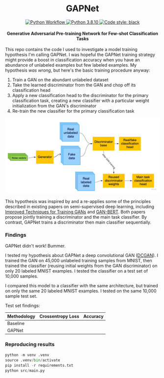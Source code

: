 <div align="center">
  <h1>GAPNet</h1>

<p align="center">

<a href="https://github.com/connor-mccarthy/gapnet/workflows/build/badge.svg">
    <img src="https://github.com/connor-mccarthy/gapnet/workflows/build/badge.svg" alt="Python Workflow" />
</a>
<a href="https://img.shields.io/badge/python-3.8.10-blue.svg">
    <img src="https://img.shields.io/badge/python-3.8.10-blue.svg" alt="Python 3.8.10" />
</a>
<a href="https://img.shields.io/badge/code%20style-black-000000.svg">
    <img src="https://img.shields.io/badge/code%20style-black-000000.svg" alt="Code style: black" >
</a>
  <h4><b>G</b>enerative <b>A</b>dversarial <b>P</b>re-training <b>Net</b>work for Few-shot Classification Tasks</h4>
</div>

This repo contains the code I used to investigate a model training hypothesis I'm calling GAPNet. I was hopeful the GAPNet training strategy might provide a boost in classification accuracy when you have an abundance of unlabeled examples but few labeled examples. My hypothesis _was wrong_, but here's the basic training procedure anyway:

1. Train a GAN on the abundant unlabeled dataset
2. Take the learned discriminator from the GAN and chop off its classification head
3. Apply a new classification head to the discriminator for the primary classification task, creating a new classifier with a particular weight initialization from the GAN's discriminator
4. Re-train the new classifier for the primary classification task

![gapnet_diagram.jpg](gapnet_diagram.jpg)

This hypothesis was inspired by and a re-applies some of the principles described in existing papers on semi-supervised deep learning, including [Improved Techniques for Training GANs](https://arxiv.org/abs/1606.03498) and [GAN-BERT](https://www.aclweb.org/anthology/2020.acl-main.191.pdf). Both papers propose jointly training a discriminator and the main task classifier. By contrast, GAPNet trains a discriminator then main classifier sequentially.

### Findings

GAPNet didn't work! Bummer.

I tested my hypothesis about GAPNet a deep convolutional GAN ([DCGAN](https://arxiv.org/abs/1511.06434)). I trained the GAN on 45,000 unlabeled training samples from MNIST, then trained the classifier (reusing initial weights from the GAN discriminator) on only 20 labeled MNIST examples. I tested the classifier on a test set of 10,000 samples.

I compared this model to a classifier with the same architecture, but trained on only the same 20 labeled MNIST examples. I tested on the same 10,000 sample test set.

Test set findings:

| Methodology | Crossentropy Loss | Accuracy |
| ----------- | ----------------- | -------- |
| Baseline    |                   |          |
| GAPNet      |                   |          |

### Reproducing results

```python
python -m venv .venv
source .venv/bin/activate
pip install -r requirements.txt
python src/main.py
```
